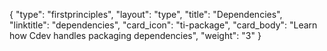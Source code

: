 {
    "type": "firstprinciples",
    "layout": "type",
    "title": "Dependencies",
    "linktitle": "dependencies", 
    "card_icon": "ti-package",
    "card_body": "Learn how Cdev handles packaging dependencies",
    "weight": "3"
}
